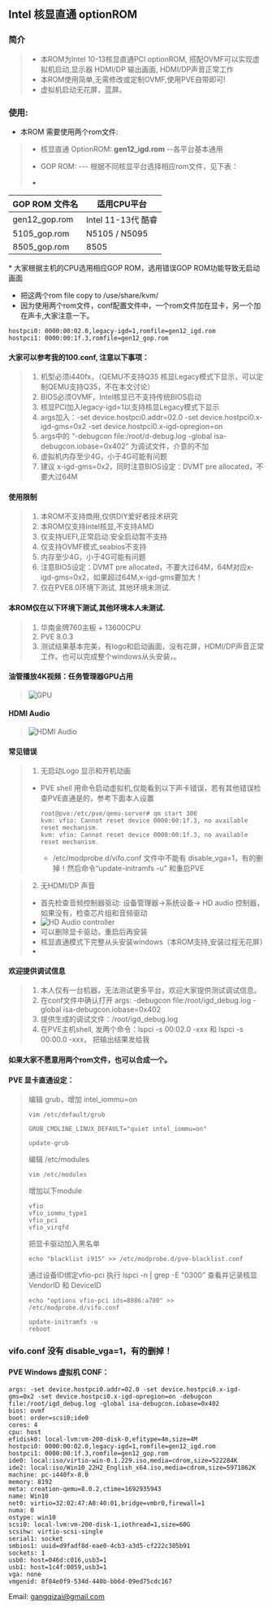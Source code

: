 ## Intel 核显直通 optionROM


### 简介
> - 本ROM为Intel 10-13核显直通PCI optionROM, 搭配OVMF可以实现虚拟机启动,显示器 HDMI/DP 输出画面, HDMI/DP声音正常工作
> - 本ROM使用简单,无需修改或定制OVMF,使用PVE自带即可!
> - 虚拟机启动无花屏，蓝屏。


### 使用:
+ 本ROM 需要使用两个rom文件:
> - 核显直通 OptionROM: **gen12_igd.rom**   --各平台基本通用
> - GOP ROM:  --- 根据不同核显平台选择相应rom文件，见下表：
>
> -  
 GOP ROM 文件名          | 适用CPU平台
 ------------------------|----------------------------
 gen12_gop.rom           | Intel 11-13代 酷睿 
 5105_gop.rom            | N5105 / N5095
 8505_gop.rom            | 8505

\* 大家根据主机的CPU选用相应GOP ROM，选用错误GOP ROM功能导致无启动画面

+ 把这两个rom file copy to /use/share/kvm/
+ 因为使用两个rom文件，conf配置文件中，一个rom文件加在显卡，另一个加在声卡,大家注意一下。
```
hostpci0: 0000:00:02.0,legacy-igd=1,romfile=gen12_igd.rom
hostpci1: 0000:00:1f.3,romfile=gen12_gop.rom
```

#### 大家可以参考我的100.conf, 注意以下事项：
> 1. 机型必须i440fx，（QEMU不支持Q35 核显Legacy模式下显示，可以定制QEMU支持Q35，不在本文讨论）
> 2. BIOS必须OVMF，Intel核显已不支持传统BIOS启动
> 3. 核显PCI加入legacy-igd=1以支持核显Legacy模式下显示
> 4. args加入：-set device.hostpci0.addr=02.0 -set device.hostpci0.x-igd-gms=0x2 -set device.hostpci0.x-igd-opregion=on
> 5. args中的 “-debugcon file:/root/d-debug.log -global isa-debugcon.iobase=0x402” 为调试文件，介意的不加
> 6. 虚拟机内存至少4G，小于4G可能有问题
> 7. 建议 x-igd-gms=0x2，同时注意BIOS设定：DVMT pre allocated，不要大过64M 


#### 使用限制

> 1) 本ROM不支持商用,仅供DIY爱好者技术研究
> 2)  本ROM仅支持Intel核显,不支持AMD
> 3) 仅支持UEFI,正常启动.安全启动暂不支持
> 4) 仅支持OVMF模式,seabios不支持
> 5) 内存至少4G，小于4G可能有问题
> 6) 注意BIOS设定：DVMT pre allocated，不要大过64M，64M对应x-igd-gms=0x2，如果超过64M,x-igd-gms要加大！
> 7) 仅在PVE8.0环境下测试, 其他环境未测试.

#### 本ROM仅在以下环境下测试,其他环境本人未测试.
> 1. 华南金牌760主板 + 13600CPU
> 2. PVE 8.0.3
> 3. 测试结果基本完美，有logo和启动画面，没有花屏，HDMI/DP声音正常工作。也可以完成整个windows从头安装，。

#### 油管播放4K视频：任务管理器GPU占用
> ![GPU](https://raw.githubusercontent.com/gangqizai/igd/main/test_screenshot/task_manager.PNG "GPU")

#### HDMI Audio 
> ![HDMI Audio](https://raw.githubusercontent.com/gangqizai/igd/main/test_screenshot/hdmi-audio.PNG "HDMI Audio")

#### 常见错误
> 1. 无启动Logo 显示和开机动画
> + PVE shell 用命令启动虚拟机,仅能看到以下声卡错误，若有其他错误检查PVE直通是的，参考下面本人设置
>   ```
>   root@pve:/etc/pve/qemu-server# qm start 300
>   kvm: vfio: Cannot reset device 0000:00:1f.3, no available reset mechanism.
>   kvm: vfio: Cannot reset device 0000:00:1f.3, no available reset mechanism.
>   ```
>   + /etc/modprobe.d/vifo.conf 文件中不能有 disable_vga=1，有的删掉！然后命令“update-initramfs -u” 和重启PVE
   
> 2. 无HDMI/DP 声音
> + 首先检查音频控制器驱动: 设备管理器->系统设备-> HD audio 控制器，如果没有，检查芯片组和音频驱动
> + ![HD Audio controller](https://raw.githubusercontent.com/gangqizai/igd/main/test_screenshot/hdmi-audio-controller.PNG "HD Audio Controller")
> + 可以删除显卡驱动，重启后再安装
> + 核显直通模式下完整从头安装windows（本ROM支持,安装过程无花屏）
> + 

#### 欢迎提供调试信息
> 1. 本人仅有一台机器，无法测试更多平台，欢迎大家提供测试调试信息。
> 2. 在conf文件中确认打开 args: -debugcon file:/root/igd_debug.log -global isa-debugcon.iobase=0x402
> 3. 提供生成的调试文件：/root/igd_debug.log
> 4. 在PVE主机shell, 发两个命令：lspci -s 00:02.0 -xxx 和 lspci -s 00:00.0 -xxx， 把输出结果发给我


#### 如果大家不愿意用两个rom文件，也可以合成一个。

#### PVE 显卡直通设定：

>  编辑 grub，增加 intel_iommu=on
> ```
> vim /etc/default/grub
> ```
> ```
> GRUB_CMDLINE_LINUX_DEFAULT="quiet intel_iommu=on"
> ```
> ```
> update-grub
> ```
>
> 编辑 /etc/modules
> ```
> vim /etc/modules
> ```
> 增加以下module
> ```
> vfio
> vfio_iommu_type1
> vfio_pci
> vfio_virqfd
> ```
> 把显卡驱动加入黑名单
> ```
> echo "blacklist i915" >> /etc/modprobe.d/pve-blacklist.conf
> ```
> 通过设备ID绑定vfio-pci
> 执行 lspci -n | grep -E "0300" 查看并记录核显 VendorID 和 DeviceID
>
> ```
> echo "options vfio-pci ids=8086:a780" >> /etc/modprobe.d/vifo.conf
> ```
> ```
> update-initramfs -u
> reboot
> ```
### vifo.conf 没有 disable_vga=1，有的删掉！

#### PVE Windows 虚拟机 CONF：

```
args: -set device.hostpci0.addr=02.0 -set device.hostpci0.x-igd-gms=0x2 -set device.hostpci0.x-igd-opregion=on -debugcon file:/root/igd_debug.log -global isa-debugcon.iobase=0x402
bios: ovmf
boot: order=scsi0;ide0
cores: 4
cpu: host
efidisk0: local-lvm:vm-200-disk-0,efitype=4m,size=4M
hostpci0: 0000:00:02.0,legacy-igd=1,romfile=gen12_igd.rom
hostpci1: 0000:00:1f.3,romfile=gen12_gop.rom
ide0: local:iso/virtio-win-0.1.229.iso,media=cdrom,size=522284K
ide2: local:iso/Win10_22H2_English_x64.iso,media=cdrom,size=5971862K
machine: pc-i440fx-8.0
memory: 8192
meta: creation-qemu=8.0.2,ctime=1692935943
name: Win10
net0: virtio=32:02:47:A8:40:01,bridge=vmbr0,firewall=1
numa: 0
ostype: win10
scsi0: local-lvm:vm-200-disk-1,iothread=1,size=60G
scsihw: virtio-scsi-single
serial1: socket
smbios1: uuid=d9fadf8d-eae0-4cb3-a3d5-cf222c305b91
sockets: 1
usb0: host=046d:c016,usb3=1
usb1: host=1c4f:0059,usb3=1
vga: none
vmgenid: 8f84e0f9-534d-440b-bb6d-09ed75cdc167
```

Email: gangqizai@gmail.com
